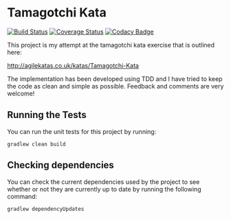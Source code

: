 # Tamagotchi Kata

[![Build Status](https://travis-ci.org/michaelruocco/tamagotchi-kata.svg?branch=master)](https://travis-ci.org/michaelruocco/tamagotchi-kata)
[![Coverage Status](https://coveralls.io/repos/github/michaelruocco/tamagotchi-kata/badge.svg?branch=master)](https://coveralls.io/github/michaelruocco/tamagotchi-kata?branch=master)
[![Codacy Badge](https://api.codacy.com/project/badge/Grade/90eda86d06d049be9389427f0e6e2c15)](https://www.codacy.com/app/michael-ruocco/tamagotchi-kata?utm_source=github.com&amp;utm_medium=referral&amp;utm_content=michaelruocco/tamagotchi-kata&amp;utm_campaign=Badge_Grade)

This project is my attempt at the tamagotchi kata exercise that is outlined here:

http://agilekatas.co.uk/katas/Tamagotchi-Kata

The implementation has been developed using TDD and I have tried to keep the code as clean and simple as possible. Feedback and comments are very welcome!

## Running the Tests

You can run the unit tests for this project by running:

```
gradlew clean build
```

## Checking dependencies

You can check the current dependencies used by the project to see whether
or not they are currently up to date by running the following command:

```
gradlew dependencyUpdates
```